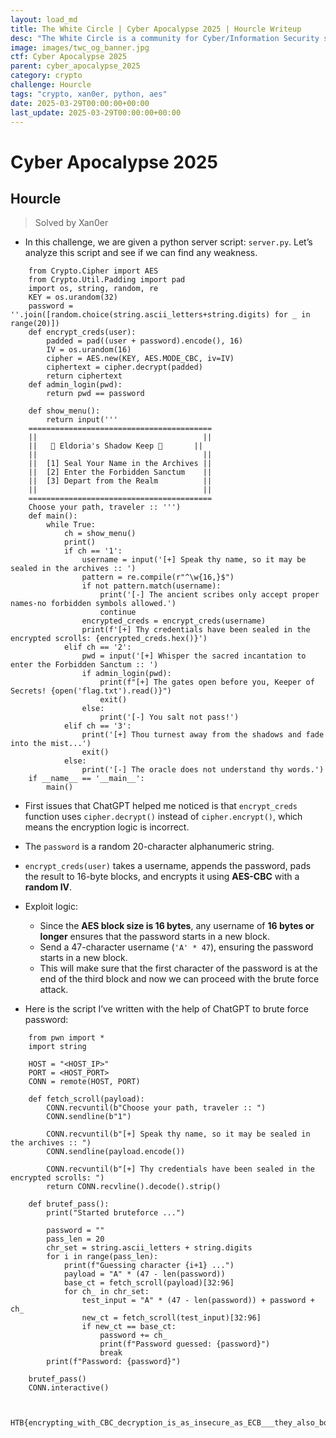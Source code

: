 ```yaml
---
layout: load_md
title: The White Circle | Cyber Apocalypse 2025 | Hourcle Writeup
desc: "The White Circle is a community for Cyber/Information Security students, enthusiasts and professionals. You can discuss anything related to Security, share your knowledge with others, get help when you need it and proceed further in your journey with amazing people from all over the world."
image: images/twc_og_banner.jpg
ctf: Cyber Apocalypse 2025
parent: cyber_apocalypse_2025
category: crypto
challenge: Hourcle
tags: "crypto, xan0er, python, aes"
date: 2025-03-29T00:00:00+00:00
last_update: 2025-03-29T00:00:00+00:00
---
```


<h1 class="heading card-title white-text">Cyber Apocalypse 2025</h1>


## Hourcle
> Solved by Xan0er


- In this challenge, we are given a python server script: `server.py`. Let’s analyze this script and see if we can find any weakness.

```
    from Crypto.Cipher import AES
    from Crypto.Util.Padding import pad
    import os, string, random, re
    KEY = os.urandom(32)
    password = ''.join([random.choice(string.ascii_letters+string.digits) for _ in range(20)])
    def encrypt_creds(user):
        padded = pad((user + password).encode(), 16)
        IV = os.urandom(16)
        cipher = AES.new(KEY, AES.MODE_CBC, iv=IV)
        ciphertext = cipher.decrypt(padded)
        return ciphertext
    def admin_login(pwd):
        return pwd == password
    
    def show_menu():
        return input('''
    =========================================
    ||                                     ||
    ||   🏰 Eldoria's Shadow Keep 🏰       ||
    ||                                     ||
    ||  [1] Seal Your Name in the Archives ||
    ||  [2] Enter the Forbidden Sanctum    ||
    ||  [3] Depart from the Realm          ||
    ||                                     ||
    =========================================
    Choose your path, traveler :: ''')
    def main():
        while True:
            ch = show_menu()
            print()
            if ch == '1':
                username = input('[+] Speak thy name, so it may be sealed in the archives :: ')
                pattern = re.compile(r"^\w{16,}$")
                if not pattern.match(username):
                    print('[-] The ancient scribes only accept proper names-no forbidden symbols allowed.')
                    continue
                encrypted_creds = encrypt_creds(username)
                print(f'[+] Thy credentials have been sealed in the encrypted scrolls: {encrypted_creds.hex()}')
            elif ch == '2':
                pwd = input('[+] Whisper the sacred incantation to enter the Forbidden Sanctum :: ')
                if admin_login(pwd):
                    print(f"[+] The gates open before you, Keeper of Secrets! {open('flag.txt').read()}")
                    exit()
                else:
                    print('[-] You salt not pass!')
            elif ch == '3':
                print('[+] Thou turnest away from the shadows and fade into the mist...')
                exit()
            else:
                print('[-] The oracle does not understand thy words.')
    if __name__ == '__main__':
        main()
```

- First issues that ChatGPT helped me noticed is that `encrypt_creds` function uses `cipher.decrypt()` instead of `cipher.encrypt()`, which means the encryption logic is incorrect.
- The `password` is a random 20-character alphanumeric string.
- `encrypt_creds(user)` takes a username, appends the password, pads the result to 16-byte blocks, and encrypts it using **AES-CBC** with a **random IV**.


- Exploit logic:
    - Since the **AES block size is 16 bytes**, any username of **16 bytes or longer** ensures that the password starts in a new block.
    - Send a 47-character username (`'A' * 47`), ensuring the password starts in a new block.
    - This will make sure that the first character of the password is at the end of the third block and now we can proceed with the brute force attack.


- Here is the script I’ve written with the help of ChatGPT to brute force password:

```
    from pwn import *
    import string
    
    HOST = "<HOST_IP>"
    PORT = <HOST_PORT>
    CONN = remote(HOST, PORT)
    
    def fetch_scroll(payload):
        CONN.recvuntil(b"Choose your path, traveler :: ")
        CONN.sendline(b"1")
        
        CONN.recvuntil(b"[+] Speak thy name, so it may be sealed in the archives :: ")
        CONN.sendline(payload.encode())
        
        CONN.recvuntil(b"[+] Thy credentials have been sealed in the encrypted scrolls: ")
        return CONN.recvline().decode().strip()
    
    def brutef_pass():
        print("Started bruteforce ...")
        
        password = ""
        pass_len = 20
        chr_set = string.ascii_letters + string.digits
        for i in range(pass_len):
            print(f"Guessing character {i+1} ...")
            payload = "A" * (47 - len(password))
            base_ct = fetch_scroll(payload)[32:96]
            for ch_ in chr_set:
                test_input = "A" * (47 - len(password)) + password + ch_
                new_ct = fetch_scroll(test_input)[32:96]
                if new_ct == base_ct:
                    password += ch_
                    print(f"Password guessed: {password}")
                    break
        print(f"Password: {password}")
    
    brutef_pass()
    CONN.interactive()


    HTB{encrypting_with_CBC_decryption_is_as_insecure_as_ECB___they_also_both_fail_the_penguin_test_6d41782d16675bc01c36f191056fc635}
```
